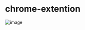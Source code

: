 # chrome-extention
![image](https://user-images.githubusercontent.com/121623122/215093661-aa90179c-2929-4fff-b5af-9da1f24c73e8.png)
